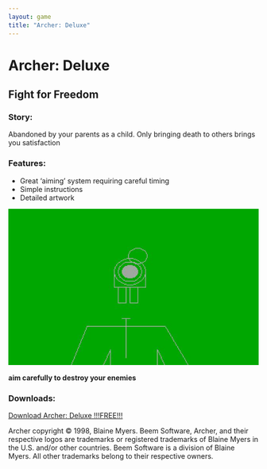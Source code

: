 ```yaml
---
layout: game
title: "Archer: Deluxe"
---
```

# Archer: Deluxe
## Fight for Freedom

### Story:
Abandoned by your parents as a child.  Only bringing death to others brings you satisfaction

### Features:
* Great ‘aiming’ system requiring careful timing
* Simple instructions
* Detailed artwork

![Archer Image](assets/games/archerscreen.jpg)

**aim carefully to destroy your enemies**

### Downloads:
<a href="software/archer.zip">Download Archer: Deluxe !!!FREE!!!</a>

Archer copyright &copy; 1998, Blaine Myers.   Beem Software, Archer, and their respective logos are trademarks or registered trademarks of Blaine Myers in the U.S. and/or other countries.  Beem Software is a division of Blaine Myers.  All other trademarks belong to their respective owners.